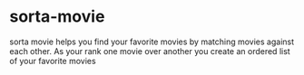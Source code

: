 # sorta-movie
sorta movie helps you find your favorite movies by matching movies against each other. As your rank one movie over another you create an ordered list of your favorite movies
